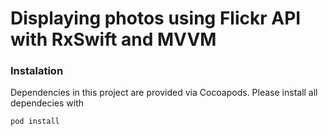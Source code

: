# Displaying photos using Flickr API with RxSwift and MVVM

### Instalation

Dependencies in this project are provided via Cocoapods. Please install all dependecies with

`
pod install
`
